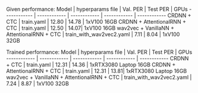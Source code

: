Given performance:
Model | hyperparams file | Val. PER | Test PER | GPUs
------------ | ------------ | ------------ | ------------ | ------------
CRDNN + CTC | train.yaml | 12.80 | 14.78 | 1xV100 16GB
CRDNN + AttentionalRNN + CTC | train.yaml | 12.50 | 14.07| 1xV100 16GB
wav2vec + VanillaNN + AttentionalRNN + CTC | train_with_wav2vec2.yaml | 7.11 | 8.04 | 1xV100 32GB

Trained performance:
Model | hyperparams file | Val. PER | Test PER | GPUs
------------ | ------------ | ------------ | ------------ | ------------
CRDNN + CTC | train.yaml | 12.31 | 14.36 | 1xRTX3080 Laptop 16GB
CRDNN + AttentionalRNN + CTC | train.yaml | 12.31 | 13.81| 1xRTX3080 Laptop 16GB
wav2vec + VanillaNN + AttentionalRNN + CTC | train_with_wav2vec2.yaml | 7.24 | 8.87 | 1xV100 32GB
